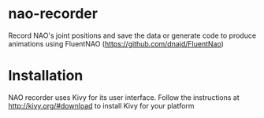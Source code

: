 nao-recorder
============

Record NAO's joint positions and save the data or generate code to produce animations using FluentNAO (https://github.com/dnajd/FluentNao)

Installation
============
NAO recorder uses Kivy for its user interface. Follow the instructions at http://kivy.org/#download to install Kivy for your platform
